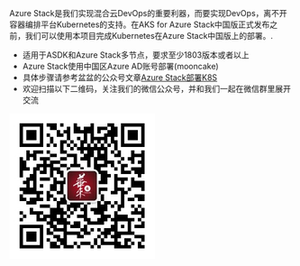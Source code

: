 Azure Stack是我们实现混合云DevOps的重要利器，而要实现DevOps，离不开容器编排平台Kubernetes的支持。在AKS for Azure Stack中国版正式发布之前，我们可以使用本项目完成Kubernetes在Azure Stack中国版上的部署。.

* 适用于ASDK和Azure Stack多节点，要求至少1803版本或者以上
* Azure Stack使用中国区Azure AD账号部署(mooncake)
* 具体步骤请参考盆盆的公众号文章[Azure Stack部署K8S]
* 欢迎扫描以下二维码，关注我们的微信公众号，并和我们一起在微信群里展开交流 

![Image of sysinternal](https://github.com/ahpeng/K8SOnAzureStack/blob/master/images/sysinternal.jpg)

[Azure Stack部署K8S]: https://mp.weixin.qq.com/s?__biz=MzA3NTM1MzE4Nw==&mid=2649617746&idx=1&sn=8d110646120244bbab6b55e252fc744e&chksm=8768885eb01f014824a130cb4148cd9c8648e20d155549a1d09df7d88b3dceeec64821ee09dd#rd  "Azure Stack部署K8S"
